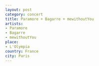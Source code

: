 ```yaml
---
layout: post
category: concert
title: Paramore + Bagarre + mewithoutYou
artists: 
- Paramore
- Bagarre
- mewithoutYou
place: 
- L'Olympia
country: France
city: Paris
---
```


